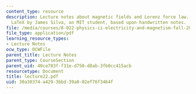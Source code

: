 ```yaml
---
content_type: resource
description: Lecture notes about magnetic fields and Lorenz force law. Prepared in
  LaTeX by James Silva, an MIT student, based upon handwritten notes.
file: /media/courses/8-022-physics-ii-electricity-and-magnetism-fall-2006/30a30374a4293bbd39a002ef76f3464f_lecture22.pdf
file_type: application/pdf
learning_resource_types:
- Lecture Notes
ocw_type: OCWFile
parent_title: Lecture Notes
parent_type: CourseSection
parent_uid: 40ce783f-f31e-d750-d8ab-3fb0cc415acb
resourcetype: Document
title: lecture22.pdf
uid: 30a30374-a429-3bbd-39a0-02ef76f3464f
---
```


